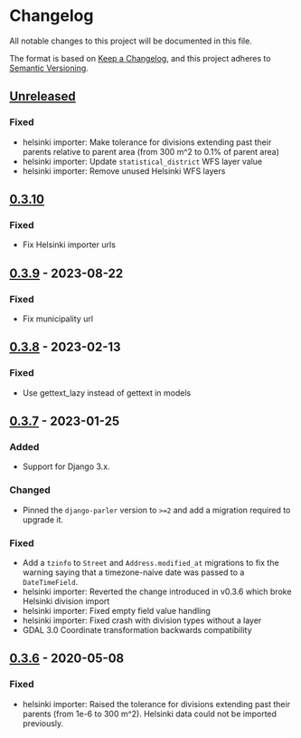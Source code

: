 # Changelog

All notable changes to this project will be documented in this file.

The format is based on [Keep a Changelog](https://keepachangelog.com/en/1.0.0/),
and this project adheres to [Semantic Versioning](https://semver.org/spec/v2.0.0.html).

## [Unreleased]
### Fixed
- helsinki importer: Make tolerance for divisions extending past their parents relative to parent
  area (from 300 m^2 to 0.1% of parent area)
- helsinki importer: Update `statistical_district` WFS layer value
- helsinki importer: Remove unused Helsinki WFS layers

## [0.3.10]
### Fixed
- Fix Helsinki importer urls

## [0.3.9] - 2023-08-22
### Fixed
- Fix municipality url

## [0.3.8] - 2023-02-13
### Fixed
- Use gettext_lazy instead of gettext in models

## [0.3.7] - 2023-01-25
### Added
- Support for Django 3.x.

### Changed
- Pinned the `django-parler` version to `>=2` and add a migration required to upgrade it.

### Fixed
- Add a `tzinfo` to `Street` and `Address.modified_at` migrations to fix the warning
saying that a timezone-naive date was passed to a `DateTimeField`.
- helsinki importer: Reverted the change introduced in v0.3.6 which broke Helsinki division import
- helsinki importer: Fixed empty field value handling
- helsinki importer: Fixed crash with division types without a layer
- GDAL 3.0 Coordinate transformation backwards compatibility

## [0.3.6] - 2020-05-08

### Fixed
- helsinki importer: Raised the tolerance for divisions extending past their
  parents (from 1e-6 to 300 m^2). Helsinki data could not be imported previously.

[unreleased]: https://github.com/City-of-Helsinki/django-munigeo/compare/v0.3.10...HEAD
[0.3.10]: https://github.com/City-of-Helsinki/django-munigeo/compare/v0.3.9...v0.3.10
[0.3.9]: https://github.com/City-of-Helsinki/django-munigeo/compare/v0.3.8...v0.3.9
[0.3.8]: https://github.com/City-of-Helsinki/django-munigeo/compare/v0.3.7...v0.3.8
[0.3.7]: https://github.com/City-of-Helsinki/django-munigeo/compare/v0.3.6...v0.3.7
[0.3.6]: https://github.com/City-of-Helsinki/django-munigeo/compare/v0.3.5...v0.3.6
